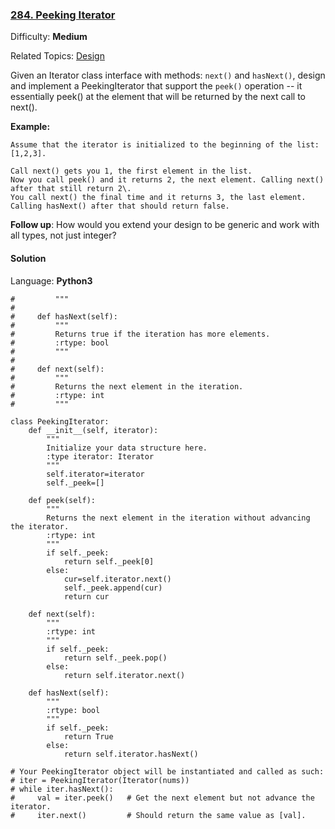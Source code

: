 ### [284\. Peeking Iterator](https://leetcode.com/problems/peeking-iterator/)

Difficulty: **Medium**  

Related Topics: [Design](https://leetcode.com/tag/design/)


Given an Iterator class interface with methods: `next()` and `hasNext()`, design and implement a PeekingIterator that support the `peek()` operation -- it essentially peek() at the element that will be returned by the next call to next().

**Example:**

```
Assume that the iterator is initialized to the beginning of the list: [1,2,3].

Call next() gets you 1, the first element in the list.
Now you call peek() and it returns 2, the next element. Calling next() after that still return 2\. 
You call next() the final time and it returns 3, the last element. 
Calling hasNext() after that should return false.
```

**Follow up**: How would you extend your design to be generic and work with all types, not just integer?


#### Solution

Language: **Python3**

```python3
#         """
#
#     def hasNext(self):
#         """
#         Returns true if the iteration has more elements.
#         :rtype: bool
#         """
#
#     def next(self):
#         """
#         Returns the next element in the iteration.
#         :rtype: int
#         """
​
class PeekingIterator:
    def __init__(self, iterator):
        """
        Initialize your data structure here.
        :type iterator: Iterator
        """
        self.iterator=iterator
        self._peek=[]
​
    def peek(self):
        """
        Returns the next element in the iteration without advancing the iterator.
        :rtype: int
        """
        if self._peek:
            return self._peek[0]
        else:
            cur=self.iterator.next()
            self._peek.append(cur)
            return cur
​
    def next(self):
        """
        :rtype: int
        """
        if self._peek:
            return self._peek.pop()
        else:
            return self.iterator.next()
​
    def hasNext(self):
        """
        :rtype: bool
        """
        if self._peek:
            return True
        else:
            return self.iterator.hasNext()
​
# Your PeekingIterator object will be instantiated and called as such:
# iter = PeekingIterator(Iterator(nums))
# while iter.hasNext():
#     val = iter.peek()   # Get the next element but not advance the iterator.
#     iter.next()         # Should return the same value as [val].
```